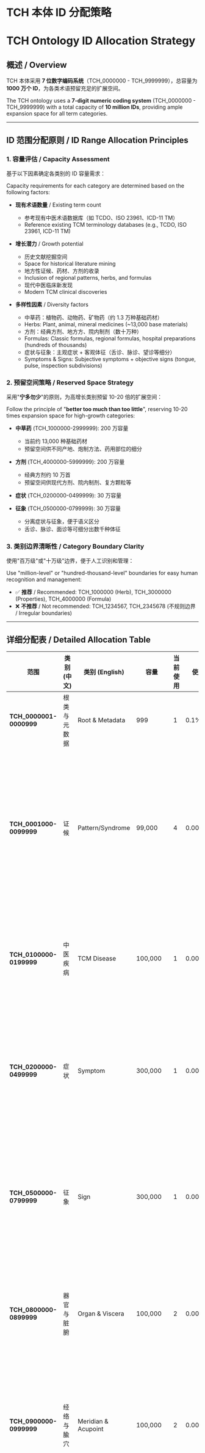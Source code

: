 # TCH 本体 ID 分配策略
# TCH Ontology ID Allocation Strategy

## 概述 / Overview

TCH 本体采用 **7 位数字编码系统**（TCH_0000000 - TCH_9999999），总容量为 **1000 万个 ID**，为各类术语预留充足的扩展空间。

The TCH ontology uses a **7-digit numeric coding system** (TCH_0000000 - TCH_9999999) with a total capacity of **10 million IDs**, providing ample expansion space for all term categories.

---

## ID 范围分配原则 / ID Range Allocation Principles

### 1. 容量评估 / Capacity Assessment

基于以下因素确定各类别的 ID 容量需求：

Capacity requirements for each category are determined based on the following factors:

- **现有术语数量** / Existing term count
  - 参考现有中医术语数据库（如 TCDO、ISO 23961、ICD-11 TM）
  - Reference existing TCM terminology databases (e.g., TCDO, ISO 23961, ICD-11 TM)

- **增长潜力** / Growth potential
  - 历史文献挖掘空间
  - Space for historical literature mining
  - 地方性证候、药材、方剂的收录
  - Inclusion of regional patterns, herbs, and formulas
  - 现代中医临床新发现
  - Modern TCM clinical discoveries

- **多样性因素** / Diversity factors
  - 中草药：植物药、动物药、矿物药（约 1.3 万种基础药材）
  - Herbs: Plant, animal, mineral medicines (~13,000 base materials)
  - 方剂：经典方剂、地方方、院内制剂（数十万种）
  - Formulas: Classic formulas, regional formulas, hospital preparations (hundreds of thousands)
  - 症状与征象：主观症状 + 客观体征（舌诊、脉诊、望诊等细分）
  - Symptoms & Signs: Subjective symptoms + objective signs (tongue, pulse, inspection subdivisions)

### 2. 预留空间策略 / Reserved Space Strategy

采用"**宁多勿少**"的原则，为高增长类别预留 10-20 倍的扩展空间：

Follow the principle of "**better too much than too little**", reserving 10-20 times expansion space for high-growth categories:

- **中草药** (TCH_1000000-2999999): 200 万容量
  - 当前约 13,000 种基础药材
  - 预留空间供不同产地、炮制方法、药用部位的细分
  
- **方剂** (TCH_4000000-5999999): 200 万容量
  - 经典方剂约 10 万首
  - 预留空间供现代方剂、院内制剂、复方颗粒等

- **症状** (TCH_0200000-0499999): 30 万容量
- **征象** (TCH_0500000-0799999): 30 万容量
  - 分离症状与征象，便于语义区分
  - 舌诊、脉诊、面诊等可细分出数千种体征

### 3. 类别边界清晰性 / Category Boundary Clarity

使用"百万级"或"十万级"边界，便于人工识别和管理：

Use "million-level" or "hundred-thousand-level" boundaries for easy human recognition and management:

- ✅ **推荐** / Recommended: TCH_1000000 (Herb), TCH_3000000 (Properties), TCH_4000000 (Formula)
- ❌ **不推荐** / Not recommended: TCH_1234567, TCH_2345678 (不规则边界 / Irregular boundaries)

---

## 详细分配表 / Detailed Allocation Table

| 范围 | 类别 (中文) | 类别 (English) | 容量 | 当前使用 | 使用率 | 设计理由 |
|------|------------|----------------|------|---------|--------|---------|
| **TCH_0000001-0000999** | 根类与元数据 | Root & Metadata | 999 | 1 | 0.1% | 保留给本体基础设施 |
| **TCH_0001000-0099999** | 证候 | Pattern/Syndrome | 99,000 | 4 | 0.004% | 证候类型多样，含八纲辨证、脏腑辨证、六经辨证、卫气营血等各体系 |
| **TCH_0100000-0199999** | 中医疾病 | TCM Disease | 100,000 | 1 | 0.001% | 中医病名数千种，预留空间供现代疾病中医命名 |
| **TCH_0200000-0499999** | 症状 | Symptom | 300,000 | 1 | 0.0003% | 主观症状种类繁多，含部位、性质、程度等维度组合 |
| **TCH_0500000-0799999** | 征象 | Sign | 300,000 | 1 | 0.0003% | 客观体征，重点是舌诊（数千种）、脉诊（数百种）及其组合 |
| **TCH_0800000-0899999** | 器官与脏腑 | Organ & Viscera | 100,000 | 2 | 0.002% | 解剖学器官 + 中医脏腑系统（五脏六腑及经络连属） |
| **TCH_0900000-0999999** | 经络与腧穴 | Meridian & Acupoint | 100,000 | 2 | 0.002% | 361 个经穴 + 奇穴 + 阿是穴 + 新穴，预留空间供现代发现 |
| **TCH_1000000-2999999** | 中草药 | Herb | 2,000,000 | 1 | 0.00005% | 基础药材 1.3 万种，含不同产地、炮制方法、药用部位的细分 |
| **TCH_3000000-3999999** | 药性属性 | Herb Properties | 1,000,000 | 3 | 0.0003% | 药性（四气）、药味（五味）、归经、升降浮沉、毒性等多维属性 |
| **TCH_4000000-5999999** | 方剂 | Formula | 2,000,000 | 1 | 0.00005% | 经典方剂 10 万首，现代方剂、院内制剂数十万种 |
| **TCH_6000000-6999999** | 治则与治法 | Therapeutic | 1,000,000 | 2 | 0.0002% | 治则（总体原则）、治法（具体方法）分层表示 |
| **TCH_7000000-7999999** | 诊断与辨证 | Diagnostic | 1,000,000 | 2 | 0.0002% | 辨证过程、诊断结论、四诊方法（望闻问切） |
| **TCH_8000000-8999999** | 病机 | Pathomechanism | 1,000,000 | 1 | 0.0001% | 病因病机理论，含六淫、七情、饮食劳倦等 |
| **TCH_9000000-9999999** | 环境 | Environment | 1,000,000 | 1 | 0.0001% | 气候、节气、地理环境对证候的影响 |

**总计 / Total**: 10,000,000 IDs | 当前使用 / Currently used: 23 | 使用率 / Usage rate: 0.00023%

---

## ID 分配决策依据 / ID Allocation Decision Basis

### 高容量类别 (200 万) / High-Capacity Categories (2M)

#### 中草药 (Herb) - 2,000,000 IDs
**理由 / Rationale:**
- **基础药材约 1.3 万种**（《中华本草》收录 8,980 种，加上地方药材、民族药）
- **炮制方法多样化**：同一药材可有生用、蜜炙、醋炙、盐炙、姜炙等数十种炮制品
  - 例如：甘草 → 生甘草、炙甘草、蜜炙甘草
- **产地差异**：道地药材，如四川黄连、云南三七、东北人参
- **药用部位**：同一植物的根、茎、叶、花、果实、种子可能是不同的药材
  - 例如：桑树 → 桑叶、桑枝、桑葚、桑白皮

**实际示例 / Real Examples:**
- 麻黄: TCH_1000001 (基础)
- 蜜麻黄: TCH_1000002 (炮制变体)
- 麻黄根: TCH_1000003 (不同药用部位)

#### 方剂 (Formula) - 2,000,000 IDs
**理由 / Rationale:**
- **经典方剂**：《伤寒论》《金匮要略》《千金方》等古籍收录约 10 万首
- **现代方剂**：中成药、院内制剂、现代临床经验方
- **地方方剂**：各地民间验方、少数民族方剂
- **剂型变化**：同一方剂可能有汤剂、丸剂、散剂、颗粒剂等形式

**实际示例 / Real Examples:**
- 麻黄汤: TCH_4000001 (原方)
- 麻黄加术汤: TCH_4000002 (加味方)
- 小青龙汤: TCH_4000003 (类方)

### 中高容量类别 (100 万) / Medium-High Capacity (1M)

#### 药性属性 (Herb Properties) - 1,000,000 IDs
- 四气（寒、热、温、凉）+ 平性
- 五味（辛、甘、苦、酸、咸）+ 淡、涩
- 归经（十二经络）
- 升降浮沉
- 有毒无毒（大毒、有毒、小毒、无毒）
- 属性组合形成大量复合概念

#### 治则与治法 / 病机 / 诊断 (各 100 万) / Each 1M
- 治疗理论体系完善，含八法（汗、吐、下、和、温、清、消、补）及各种子类
- 病机理论涵盖六淫、七情、饮食劳倦、痰饮、瘀血等多维度
- 四诊方法（望、闻、问、切）及各细分技术

### 中容量类别 (10 万) / Medium Capacity (100K)

#### 证候 / 疾病 / 器官与脏腑 / 经络与腧穴 (各 10 万) / Each 100K
- **证候**：八纲辨证、脏腑辨证、六经辨证、卫气营血辨证、三焦辨证等体系
- **疾病**：中医病名数千种，预留空间供与现代医学对接
- **器官脏腑**：解剖学器官 + 五脏六腑系统 + 经络连属
- **经络腧穴**：361 经穴 + 约 1,500 奇穴 + 阿是穴 + 现代新穴

### 高容量类别 (30 万) / High Capacity for Signs (300K)

#### 症状 & 征象 (各 30 万) / Symptom & Sign (Each 300K)
**分离设计理由 / Separation Design Rationale:**
- **语义清晰性**：症状（主观）vs 征象（客观）在临床和研究中需严格区分
- **数量对等性**：症状和征象在中医诊断中同等重要，各需独立大容量空间
- **舌脉诊特殊性**：
  - 舌诊：舌质（颜色、形态）× 舌苔（颜色、厚薄、润燥）= 数千种组合
    - 例如：淡红舌、红舌、绛舌、紫舌、青舌
    - 薄白苔、厚黄苔、白腻苔、黄燥苔...
  - 脉诊：28 种基本脉象 × 部位（寸关尺、左右手）× 强度 = 数百种组合
  - 组合舌象脉象：红舌黄苔 + 数脉 = 数万种临床体征组合

---

## 扩展策略 / Expansion Strategy

### 1. 垂直扩展 (Vertical Expansion)
在现有类别内增加子类，例如：
- TCH_1000001: 人参
  - TCH_1000002: 野山参
  - TCH_1000003: 园参
  - TCH_1000004: 红参
  - TCH_1000005: 白参
  - TCH_1000006: 西洋参

### 2. 水平扩展 (Horizontal Expansion)
未来如需新增一级类别，可使用预留的"10000000 以上"范围（见 `tch-idranges.owl`）：
- TCH_10000000-19999999: 预留给未来扩展类别
- TCH_20000000-99999999: 更长远的预留空间

### 3. 版本管理 (Version Management)
- 使用 `owl:deprecated` 标记过时术语
- 使用 `IAO:0100001` (term replaced by) 指向替代术语
- 不回收已分配的 ID，避免语义混淆

---

## 最佳实践 / Best Practices

### ID 分配流程 / ID Allocation Process

1. **确定类别** / Determine category
   - 根据术语的 BFO 范畴和语义确定所属类别
   
2. **检查现有术语** / Check existing terms
   - 使用 SPARQL 或 grep 搜索避免重复
   
3. **顺序分配** / Sequential allocation
   - 在相应类别的当前最大 ID 基础上 +1
   - 例如：Pattern 类最后一个是 TCH_0001003，新增为 TCH_0001004
   
4. **记录元数据** / Record metadata
   - 添加 rdfs:label (中英文)
   - 添加 IAO:0000115 (定义)
   - 添加 oboInOwl:hasDbXref (外部映射)

### ID 使用注意事项 / ID Usage Notes

✅ **应该做** / Do:
- 使用 7 位数字，前导零不可省略: `TCH_0001000`
- 为同一概念的不同方面使用连续 ID（便于管理）
- 定期更新 ID 使用统计

❌ **不应该做** / Don't:
- 跨类别"跳号"分配 ID
- 回收已废弃术语的 ID
- 使用非数字字符（如 TCH_00A1000）

---

## 统计与监控 / Statistics and Monitoring

### 当前使用情况 / Current Usage (as of 2025)

- **总容量** / Total Capacity: 10,000,000
- **已分配** / Allocated: 23
- **使用率** / Usage Rate: 0.00023%
- **剩余容量** / Remaining: 9,999,977 (99.99977%)

### 容量预警阈值 / Capacity Warning Thresholds

| 类别 | 容量 | 50% 警告阈值 | 80% 警告阈值 | 90% 紧急阈值 |
|------|------|------------|------------|------------|
| Pattern | 99,000 | 49,500 | 79,200 | 89,100 |
| Herb | 2,000,000 | 1,000,000 | 1,600,000 | 1,800,000 |
| Formula | 2,000,000 | 1,000,000 | 1,600,000 | 1,800,000 |
| Symptom | 300,000 | 150,000 | 240,000 | 270,000 |
| Sign | 300,000 | 150,000 | 240,000 | 270,000 |

**建议** / Recommendations:
- 当某类别达到 50% 容量时，评估是否需要调整分配
- 达到 80% 时，考虑启用预留的扩展空间
- 达到 90% 时，紧急重新规划 ID 范围

---

## 参考文献 / References

1. **OBO Foundry ID Policy**  
   - http://obofoundry.org/id-policy.html

2. **中华本草**  
   - 收录约 8,980 种中药材
   
3. **方剂学**（第 9 版）  
   - 常用经典方剂约 10 万首
   
4. **ISO 23961:2022**  
   - 中医舌诊与脉诊标准化术语
   
5. **ICD-11 Traditional Medicine (TM)**  
   - 世界卫生组织传统医学分类

---

## 版本历史 / Version History

- **v2.0** (2025-10-30): 重新设计 ID 范围，采用 7 位系统，总容量扩展到 1000 万
- **v1.0** (2025-10-29): 初始 ID 范围设计，采用 4-5 位系统

---

## 联系方式 / Contact

如有 ID 分配相关问题，请通过 GitHub Issue 联系：  
For ID allocation questions, please contact via GitHub Issue:

📧 GitHub: https://github.com/nxx07/tch-ontology-demo/issues
